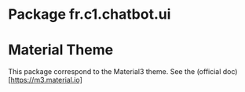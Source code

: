 # Package fr.c1.chatbot.ui

#  Material Theme

This package correspond to the Material3 theme. See the (official doc)[https://m3.material.io]